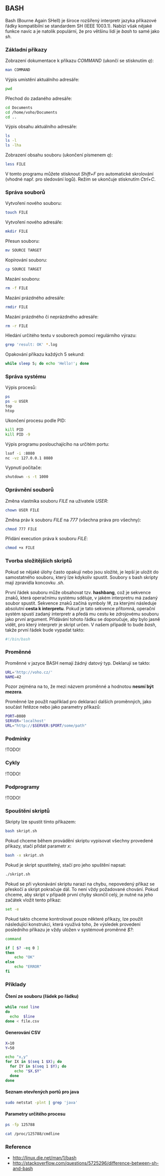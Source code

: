 ## BASH

Bash (Bourne Again SHell) je široce rozšířený interpretr jazyka příkazové řádky kompatibilní se standardem SH (IEEE 1003.1). Nabízí však nějaké funkce navíc a je natolik populární, že pro většinu lidí je *bash* to samé jako *sh*.

### Základní příkazy

Zobrazení dokumentace k příkazu *COMMAND* (ukončí se stisknutím *q*):

```bash
man COMMAND
```

Výpis umístění aktuálního adresáře:

```bash
pwd
```

Přechod do zadaného adresáře:

```bash
cd Documents
cd /home/voho/Documents
cd ..
```

Výpis obsahu aktuálního adresáře:

```bash
ls
ls -l
ls -lha
```

Zobrazení obsahu souboru (ukončení písmenem *q*):

```bash
less FILE
```

V tomto programu můžete stisknout *Shift+F* pro automatické skrolování (vhodné např. pro sledování logů). Režim se ukončuje stisknutím *Ctrl+C*.

### Správa souborů

Vytvoření nového souboru:

```bash
touch FILE
```

Vytvoření nového adresáře:

```bash
mkdir FILE
```

Přesun souboru:

```bash
mv SOURCE TARGET
```

Kopírování souboru:

```bash
cp SOURCE TARGET
```

Mazání souboru:

```bash
rm -f FILE
```

Mazání prázdného adresáře:

```bash
rmdir FILE
```

Mazání prázdného či neprázdného adresáře:

```bash
rm -r FILE
```

Hledání určitého textu v souborech pomocí regulárního výrazu:

```bash
grep 'result: OK' *.log
```

Opakování příkazu každých 5 sekund:

```bash
while sleep 5; do echo 'Hello!'; done
```

### Správa systému

Výpis procesů:

```bash
ps
ps -u USER
top
htop
```

Ukončení procesu podle PID:

```bash
kill PID
kill PID -9
```

Výpis programu poslouchajícího na určitém portu:

```bash
lsof -i :8080
nc -vz 127.0.0.1 8080
```

Vypnutí počítače:

```bash
shutdown -s -t 1000
```

### Oprávnění souborů

Změna vlastníka souboru *FILE* na uživatele *USER*:

```bash
chown USER FILE
```

Změna práv k souboru *FILE* na *777* (všechna práva pro všechny):

```bash
chmod 777 FILE
```

Přidání execution práva k souboru *FILE*:

```bash
chmod +x FILE
```

### Tvorba složitějších skriptů

Pokud se nějaké úlohy často opakují nebo jsou složité, je lepší je uložit do samostatného souboru, který lze kdykoliv spustit. Soubory s bash skripty mají zpravidla koncovku *.sh*.

První řádek souboru může obsahovat tzv. **hashbang**, což je sekvence znaků, která operačnímu systému sděluje, v jakém interpretru má zadaný soubor spustit. Sekvence znaků začíná symboly *!#*, za kterými následuje absolutní **cesta k interpretu**. Pokud je tato sekvence přítomná, operační systém spustí zadaný interpretr a předá mu cestu ke zdrojovému souboru jako první argument. Přidávání tohoto řádku se doporučuje, aby bylo jasně vidět, pro který interpretr je skript určen. V našem případě to bude *bash*, takže první řádek bude vypadat takto:

```bash
#!/bin/bash
```

### Proměnné

Proměnné v jazyce BASH nemají žádný datový typ. Deklarují se takto:

```bash
URL='http://voho.cz/'
NAME=42
```

Pozor zejména na to, že mezi názvem proměnné a hodnotou **nesmí být mezera**.

Proměnné lze použít například pro deklaraci dalších proměnných, jako součást řetězce nebo jako parametry příkazů:

```bash
PORT=8080
SERVER='localhost'
URL="http://$SERVER:$PORT/some/path"
```

### Podmínky

!TODO!

### Cykly

!TODO!

### Podprogramy

!TODO!

### Spouštění skriptů

Skripty lze spustit tímto příkazem:

```bash
bash skript.sh
```

Pokud chceme během provádění skriptu vypisovat všechny provedené příkazy, stačí přidat parametr *x*:

```bash
bash -x skript.sh
```

Pokud je skript spustitelný, stačí pro jeho spuštění napsat:

```bash
./skript.sh
```

Pokud se při vykonávání skriptu narazí na chybu, nepovedený příkaz se přeskočí a skript pokračuje dál. To není vždy požadované chování. Pokud chceme, aby skript v případě první chyby skončil celý, je nutné na jeho začátek vložit tento příkaz:

```bash
set -e
```

Pokud takto chceme kontrolovat pouze některé příkazy, lze použít následující konstrukci, která využivá toho, že výsledek provedení posledního příkazu je vždy uložen v systémové proměnné *$?*:

```bash
command

if [ $? -eq 0 ]
then
    echo "OK"
else
    echo "ERROR"
fi
```

### Příklady

#### Čtení ze souboru (řádek po řádku)

```bash
while read line
do
  echo  $line
done < file.csv
```

#### Generování CSV

```bash
X=10
Y=50

echo "x,y"
for IX in $(seq 1 $X); do
  for IY in $(seq 1 $Y); do
    echo "$X,$Y"
  done
done
```

#### Seznam otevřených portů pro java

```bash
sudo netstat -plnt | grep 'java'
```

#### Parametry určitého procesu

```bash
ps -fp 125788
```

```bash
cat /proc/125788/cmdline
```

### Reference

- http://linux.die.net/man/1/bash
- http://stackoverflow.com/questions/5725296/difference-between-sh-and-bash
